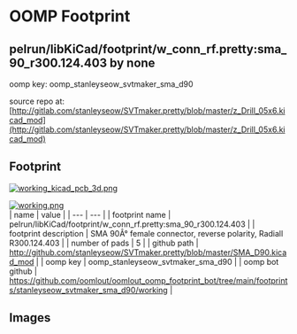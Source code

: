 # OOMP Footprint  
## pelrun/libKiCad/footprint/w_conn_rf.pretty:sma_90_r300.124.403  by none  
  
oomp key: oomp_stanleyseow_svtmaker_sma_d90  
  
source repo at: [http://gitlab.com/stanleyseow/SVTmaker.pretty/blob/master/z_Drill_05x6.kicad_mod](http://gitlab.com/stanleyseow/SVTmaker.pretty/blob/master/z_Drill_05x6.kicad_mod)  
## Footprint  
  
[![working_kicad_pcb_3d.png](working_kicad_pcb_3d_600.png)](working_kicad_pcb_3d.png)  
  
[![working.png](working_600.png)](working.png)  
| name | value | 
| --- | --- | 
| footprint name | pelrun/libKiCad/footprint/w_conn_rf.pretty:sma_90_r300.124.403 | 
| footprint description | SMA 90Â° female connector, reverse polarity, Radiall R300.124.403 | 
| number of pads | 5 | 
| github path | http://github.com/stanleyseow/SVTmaker.pretty/blob/master/SMA_D90.kicad_mod | 
| oomp key | oomp_stanleyseow_svtmaker_sma_d90 | 
| oomp bot github | https://github.com/oomlout/oomlout_oomp_footprint_bot/tree/main/footprints/stanleyseow_svtmaker_sma_d90/working | 
## Images  
